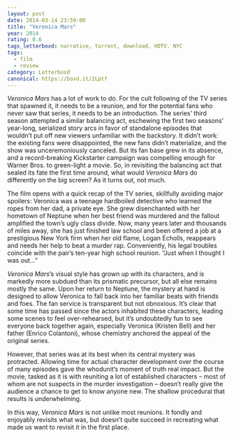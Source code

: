```yaml
---
layout: post 
date: 2014-03-14 23:59:00
title: "Veronica Mars"
year: 2014
rating: 0.6
tags_letterboxd: narrative, torrent, download, HDTV, NYC
tags:
  - film
  - review
category: Letterboxd
canonical: https://boxd.it/2Lptf
---
```


<cite>Veronica Mars</cite> has a lot of work to do. For the cult following of the TV series that spawned it, it needs to be a reunion, and for the potential fans who never saw that series, it needs to be an introduction. The series’ third season attempted a similar balancing act, eschewing the first two seasons’ year-long, serialized story arcs in favor of standalone episodes that wouldn’t put off new viewers unfamiliar with the backstory. It didn’t work: the existing fans were disappointed, the new fans didn’t materialize, and the show was unceremoniously canceled. But its fan base grew in its absence, and a record-breaking Kickstarter campaign was compelling enough for Warner Bros. to green-light a movie. So, in revisiting the balancing act that sealed its fate the first time around, what would <cite>Veronica Mars</cite> do differently on the big screen? As it turns out, not much.

The film opens with a quick recap of the TV series, skillfully avoiding major spoilers: Veronica was a teenage hardboiled detective who learned the ropes from her dad, a private eye. She grew disenchanted with her hometown of Neptune when her best friend was murdered and the fallout amplified the town’s ugly class divide. Now, many years later and thousands of miles away, she has just finished law school and been offered a job at a prestigious New York firm when her old flame, Logan Echolls, reappears and needs her help to beat a murder rap. Conveniently, his legal troubles coincide with the pair’s ten-year high school reunion. “Just when I thought I was out...”

<cite>Veronica Mars</cite>’s visual style has grown up with its characters, and is markedly more subdued than its prismatic precursor, but all else remains mostly the same. Upon her return to Neptune, the mystery at hand is designed to allow Veronica to fall back into her familiar beats with friends and foes. The fan service is transparent but not obnoxious. It’s clear that some time has passed since the actors inhabited these characters, leading some scenes to feel over-rehearsed, but it’s undoubtedly fun to see everyone back together again, especially Veronica (Kristen Bell) and her father (Enrico Colantoni), whose chemistry anchored the appeal of the original series.

However, that series was at its best when its central mystery was protracted. Allowing time for actual character development over the course of many episodes gave the whodunit’s moment of truth real impact. But the movie, tasked as it is with reuniting a lot of established characters – most of whom are not suspects in the murder investigation – doesn’t really give the audience a chance to get to know anyone new. The shallow procedural that results is underwhelming.

In this way, <cite>Veronica Mars</cite> is not unlike most reunions. It fondly and enjoyably revisits what was, but doesn’t quite succeed in recreating what made us want to revisit it in the first place.